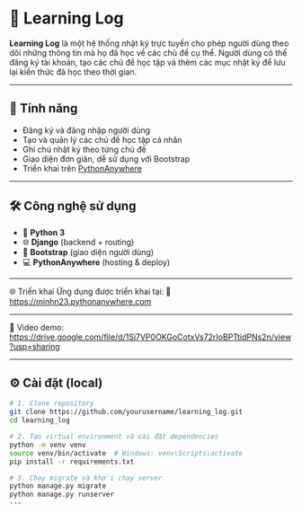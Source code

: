 # 📘 Learning Log

**Learning Log** là một hệ thống nhật ký trực tuyến cho phép người dùng theo dõi những thông tin mà họ đã học về các chủ đề cụ thể.
Người dùng có thể đăng ký tài khoản, tạo các chủ đề học tập và thêm các mục nhật ký để lưu lại kiến thức đã học theo thời gian.

---

## 🚀 Tính năng

- Đăng ký và đăng nhập người dùng
- Tạo và quản lý các chủ đề học tập cá nhân
- Ghi chú nhật ký theo từng chủ đề
- Giao diện đơn giản, dễ sử dụng với Bootstrap
- Triển khai trên [PythonAnywhere](https://www.pythonanywhere.com)

---

## 🛠️ Công nghệ sử dụng

- 🐍 **Python 3**
- 🌐 **Django** (backend + routing)
- 🎨 **Bootstrap** (giao diện người dùng)
- 💻 **PythonAnywhere** (hosting & deploy)

---

🌐 Triển khai
Ứng dụng được triển khai tại:
🔗 https://minhn23.pythonanywhere.com

---

📸 Video demo: https://drive.google.com/file/d/1Sj7VP0OKGoCotxVs72rIoBPTtidPNs2n/view?usp=sharing

---

## ⚙️ Cài đặt (local)

```bash
# 1. Clone repository
git clone https://github.com/yourusername/learning_log.git
cd learning_log

# 2. Tạo virtual environment và cài đặt dependencies
python -m venv venv
source venv/bin/activate  # Windows: venv\Scripts\activate
pip install -r requirements.txt

# 3. Chạy migrate và khởi chạy server
python manage.py migrate
python manage.py runserver
---
